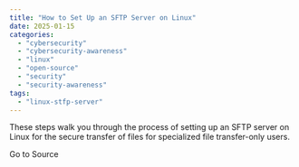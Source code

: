 ```yaml
---
title: "How to Set Up an SFTP Server on Linux"
date: 2025-01-15
categories: 
  - "cybersecurity"
  - "cybersecurity-awareness"
  - "linux"
  - "open-source"
  - "security"
  - "security-awareness"
tags: 
  - "linux-stfp-server"
---
```


These steps walk you through the process of setting up an SFTP server on Linux for the secure transfer of files for specialized file transfer-only users.

Go to Source
